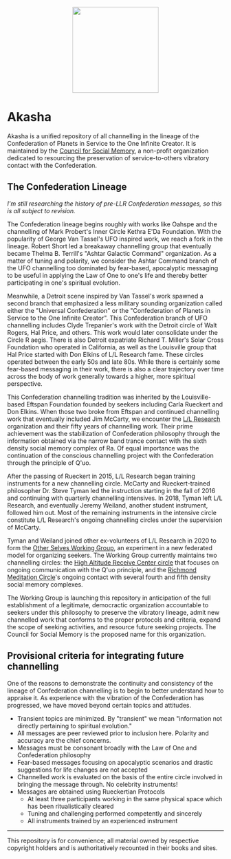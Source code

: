 <p align='center'><img src="https://councilforsocialmemory.org/wp-content/uploads/sites/10/2023/04/csm_logo_final.png" width=200)</p>

# Akasha

Akasha is a unified repository of all channelling in the lineage of the Confederation of Planets in Service to the One Infinite Creator. It is maintained by the [Council for Social Memory](https://councilforsocialmemory.org), a non-profit organization dedicated to resourcing the preservation of service-to-others vibratory contact with the Confederation.

## The Confederation Lineage

_I'm still researching the history of pre-LLR Confederation messages, so this is all subject to revision._

The Confederation lineage begins roughly with works like Oahspe and the channelling of Mark Probert's Inner Circle Kethra E'Da Foundation. With the popularity of George Van Tassel's UFO inspired work, we reach a fork in the lineage. Robert Short led a breakaway channelling group that eventually became Thelma B. Terrill's "Ashtar Galactic Command" organization. As a matter of tuning and polarity, we consider the Ashtar Command branch of the UFO channelling too dominated by fear-based, apocalyptic messaging to be useful in applying the Law of One to one's life and thereby better participating in one's spiritual evolution.

Meanwhile, a Detroit scene inspired by Van Tassel's work spawned a second branch that emphasized a less military sounding organization called either the "Universal Confederation" or the "Confederation of Planets in Service to the One Infinite Creator". This Confederation branch of UFO channelling includes Clyde Trepanier's work with the Detroit circle of Walt Rogers, Hal Price, and others. This work would later consolidate under the Circle R aegis. There is also Detroit expatriate Richard T. Miller's Solar Cross Foundation who operated in California, as well as the Louisville group that Hal Price started with Don Elkins of L/L Research fame. These circles operated between the early 50s and late 80s. While there is certainly some fear-based messaging in their work, there is also a clear trajectory over time across the body of work generally towards a higher, more spiritual perspective.

This Confederation channelling tradition was inherited by the Louisville-based Eftspan Foundation founded by seekers including Carla Rueckert and Don Elkins. When those two broke from Eftspan and continued channelling work that eventually included Jim McCarty, we encounter the [L/L Research](https://llresearch.org) organization and their fifty years of channelling work. Their prime achievement was the stabilization of Confederation philosophy through the information obtained via the narrow band trance contact with the sixth density social memory complex of Ra. Of equal importance was the continuation of the conscious channelling project with the Confederation through the principle of Q'uo.

After the passing of Rueckert in 2015, L/L Research began training instruments for a new channelling circle. McCarty and Rueckert-trained philosopher Dr. Steve Tyman led the instruction starting in the fall of 2016 and continuing with quarterly channelling intensives. In 2018, Tyman left L/L Research, and eventually Jeremy Weiland, another student instrument, followed him out. Most of the remaining instruments in the intensive circle constitute L/L Research's ongoing channelling circles under the supervision of McCarty. 

Tyman and Weiland joined other ex-volunteers of L/L Research in 2020 to form the [Other Selves Working Group](https://otherselvesworking.group), an experiment in a new federated model for organizing seekers. The Working Group currently maintains two channelling circles: the [High Altitude Receive Center circle](/harc) that focuses on ongoing communication with the Q'uo principle, and the [Richmond Meditation Circle](/richmond)'s ongoing contact with several fourth and fifth density social memory complexes. 

The Working Group is launching this repository in anticipation of the full establishment of a legitimate, democractic organization accountable to seekers under this philosophy to preserve the vibratory lineage, admit new channelled work that conforms to the proper protocols and criteria, expand the scope of seeking activities, and resource future seeking projects. The Council for Social Memory is the proposed name for this organization.

## Provisional criteria for integrating future channelling

One of the reasons to demonstrate the continuity and consistency of the lineage of Confederation channelling is to begin to better understand how to appraise it. As experience with the vibration of the Confederation has progressed, we have moved beyond certain topics and attitudes.

- Transient topics are minimized. By "transient" we mean "information not directly pertaining to spiritual evolution."
- All messages are peer reviewed prior to inclusion here. Polarity and accuracy are the chief concerns.
- Messages must be consonant broadly with the Law of One and Confederation philosophy
- Fear-based messages focusing on apocalyptic scenarios and drastic suggestions for life changes are not accepted
- Channelled work is evaluated on the basis of the entire circle involved in bringing the message through. No celebrity instruments!   
- Messages are obtained using Rueckertian Protocols
  - At least three participants working in the same physical space which has been ritualistically cleared
  - Tuning and challenging performed competently and sincerely
  - All instruments trained by an experienced instrument

---

This repository is for convenience; all material owned by respective copyright holders and is authoritatively recounted in their books and sites.

